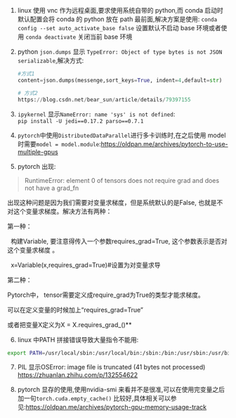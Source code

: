 1. linux 使用 vnc 作为远程桌面,要求使用系统自带的 python,而 conda 启动时默认配置会将 conda 的 python 放在 path 最前面,解决方案是使用: `conda config --set auto_activate_base false`  设置默认不启动 base 环境或者使用 `conda deactivate` 关闭当前 base 环境

2. python `json.dumps` 显示 `TypeError: Object of type bytes is not JSON serializable`,解决方式:
	```python
    #方式1
	content=json.dumps(messenge,sort_keys=True, indent=4,default=str)
	
	# 方式2
    https://blog.csdn.net/bear_sun/article/details/79397155
	```

3. `ipykernel` 显示`NameError: name 'sys' is not defined`:   
	`pip install -U jedi==0.17.2 parso==0.7.1`

4. `pytorch`中使用`DistributedDataParallel`进行多卡训练时,在之后使用 model 时需要`model = model.module`:https://oldpan.me/archives/pytorch-to-use-multiple-gpus
5. pytorch 出现: 
> RuntimeError: element 0 of tensors does not require grad and does not have a grad_fn  

出现这种问题是因为我们需要对变量求梯度，但是系统默认的是False, 也就是不对这个变量求梯度。解决方法有两种：

第一种：

  构建Variable, 要注意得传入一个参数requires_grad=True, 这个参数表示是否对这个变量求梯度 。

  x=Variable(x,requires_grad=True)#设置为对变量求导

第二种：

Pytorch中， tensor需要定义成require_grad为True的类型才能求梯度。

可以在定义变量的时候加上“requires_grad=True”

或者把变量X定义为X = X.requires_grad_()**


6. linux 中PATH 拼接错误导致大量指令不能用:
```bash
export PATH=/usr/local/sbin:/usr/local/bin:/sbin:/bin:/usr/sbin:/usr/bin:/root/bin
```
 
 
7. PIL 显示OSError: image file is truncated (41 bytes not processed)
https://zhuanlan.zhihu.com/p/132554622

8. pytorch 显存的使用,使用nvidia-smi 来看并不是很准,可以在使用完变量之后加一句`torch.cuda.empty_cache()` 比较好,具体相关可以参见:https://oldpan.me/archives/pytorch-gpu-memory-usage-track 